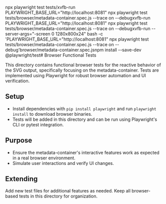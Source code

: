 npx playwright test tests/xvfb-run PLAYWRIGHT_BASE_URL="http://localhost:8081" npx playwright test tests/browser/metadata-container.spec.js --trace on --debugxvfb-run PLAYWRIGHT_BASE_URL="http://localhost:8081" npx playwright test tests/browser/metadata-container.spec.js --trace on --debugxvfb-run --server-args="-screen 0 1280x800x24" bash -c 'PLAYWRIGHT_BASE_URL="http://localhost:8081" npx playwright test tests/browser/metadata-container.spec.js --trace on --debug'browser/metadata-container.spec.jsnpm install --save-dev @playwright/test# Browser Functional Tests

This directory contains functional browser tests for the reactive behavior of the SVG output, specifically focusing on the metadata-container. Tests are implemented using Playwright for robust browser automation and UI verification.

## Setup

- Install dependencies with `pip install playwright` and run `playwright install` to download browser binaries.
- Tests will be added in this directory and can be run using Playwright's CLI or pytest integration.

## Purpose

- Ensure the metadata-container's interactive features work as expected in a real browser environment.
- Simulate user interactions and verify UI changes.

## Extending

Add new test files for additional features as needed. Keep all browser-based tests in this directory for organization.
